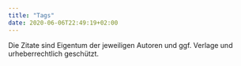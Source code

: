 ```yaml
---
title: "Tags"
date: 2020-06-06T22:49:19+02:00
---
```


Die Zitate sind Eigentum der jeweiligen Autoren und ggf. Verlage und urheberrechtlich geschützt.
